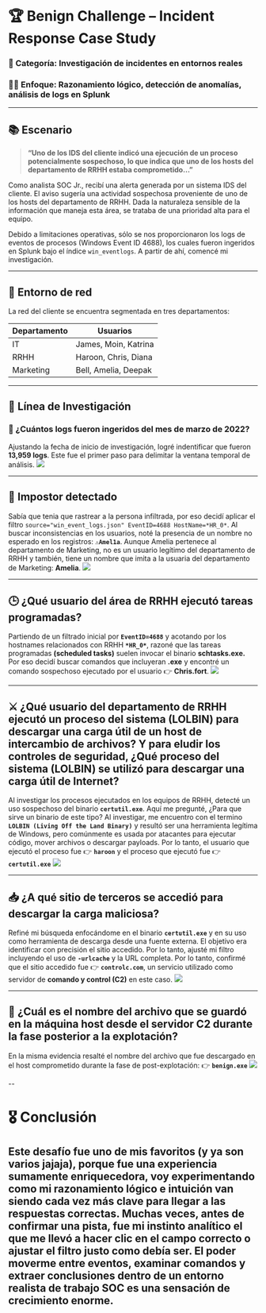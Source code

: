 # 🏆 Benign Challenge – Incident Response Case Study
 
### 📁 Categoría: Investigación de incidentes en entornos reales  
### 🕵️‍♂️ Enfoque: Razonamiento lógico, detección de anomalías, análisis de logs en Splunk

---

## 📚 Escenario

> **“Uno de los IDS del cliente indicó una ejecución de un proceso potencialmente sospechoso, lo que indica que uno de los hosts del departamento de RRHH estaba comprometido…”**

Como analista SOC Jr., recibí una alerta generada por un sistema IDS del cliente. El aviso sugería una actividad sospechosa proveniente de uno de los hosts del departamento de RRHH. Dada la naturaleza sensible de la información que maneja esta área, se trataba de una prioridad alta para el equipo.

Debido a limitaciones operativas, sólo se nos proporcionaron los logs de eventos de procesos (Windows Event ID 4688), los cuales fueron ingeridos en Splunk bajo el índice `win_eventlogs`. A partir de ahí, comencé mi investigación.

---

## 💼 Entorno de red

La red del cliente se encuentra segmentada en tres departamentos:

| Departamento | Usuarios                    |
|--------------|-----------------------------|
| IT           | James, Moin, Katrina        |
| RRHH           | Haroon, Chris, Diana        |
| Marketing    | Bell, Amelia, Deepak        |

---

## 🧭 Línea de Investigación

### 🔹 ¿Cuántos logs fueron ingeridos del mes de marzo de 2022?
Ajustando la fecha de inicio de investigación, logré indentificar que fueron **13,959 logs**. Este fue el primer paso para delimitar la ventana temporal de análisis.
![](https://raw.githubusercontent.com/JoshKxng/SOC-Analyst-TryHackMe/refs/heads/main/imagenes/Benign/01.png)

---
## 🚨 Impostor detectado
Sabía que tenia que rastrear a la persona infiltrada, por eso decidí aplicar el filtro `source="win_event_logs.json" EventID=4688 HostName=*HR_0*`. Al buscar inconsistencias en los usuarios, noté la presencia de un nombre no esperado en los registros: **`⚠️Amel1a`**. Aunque Amelia pertenece al departamento de Marketing, no es un usuario legítimo del departamento de RRHH y también, tiene un nombre que imita a la usuaria del departamento de Marketing: **Amelia**.
![](https://raw.githubusercontent.com/JoshKxng/SOC-Analyst-TryHackMe/refs/heads/main/imagenes/Benign/02.png)

---
## 🕒 ¿Qué usuario del área de RRHH ejecutó tareas programadas?
Partiendo de un filtrado inicial por **`EventID=4688`** y acotando por los hostnames relacionados con RRHH **`*HR_0*`**, razoné que las tareas programadas **(scheduled tasks)** suelen invocar el binario **schtasks.exe.** Por eso decidí buscar comandos que incluyeran **.exe** y encontré un comando sospechoso ejecutado por el usuario 👉 **Chris.fort**.
![](https://raw.githubusercontent.com/JoshKxng/SOC-Analyst-TryHackMe/refs/heads/main/imagenes/Benign/03.png)

---

## ⚔️ ¿Qué usuario del departamento de RRHH ejecutó un proceso del sistema (LOLBIN) para descargar una carga útil de un host de intercambio de archivos? Y para eludir los controles de seguridad, ¿Qué proceso del sistema (LOLBIN) se utilizó para descargar una carga útil de Internet?
Al investigar los procesos ejecutados en los equipos de RRHH, detecté un uso sospechoso del binario **`certutil.exe`**. Aquí me pregunté, ¿Para que sirve un binario de este tipo? Al investigar, me encuentro con el termino **`LOLBIN (Living Off the Land Binary)`** y resultó ser una herramienta legítima de Windows, pero comúnmente es usada por atacantes para ejecutar código, mover archivos o descargar payloads.
Por lo tanto, el usuario que ejecutó el proceso fue 👉 **`haroon`** y el proceso que ejecutó fue 👉 **`certutil.exe`**
![](https://raw.githubusercontent.com/JoshKxng/SOC-Analyst-TryHackMe/refs/heads/main/imagenes/Benign/04.png)

---

## 📥 ¿A qué sitio de terceros se accedió para descargar la carga maliciosa?
Refiné mi búsqueda enfocándome en el binario **`certutil.exe`** y en su uso como herramienta de descarga desde una fuente externa. El objetivo era identificar con precisión el sitio accedido. Por lo tanto, ajusté mi filtro incluyendo el uso de **`-urlcache`** y la URL completa. Por lo tanto, confirmé que el sitio accedido fue 👉 **`controlc.com`**, un servicio utilizado como servidor de **comando y control (C2)** en este caso.
![](https://raw.githubusercontent.com/JoshKxng/SOC-Analyst-TryHackMe/refs/heads/main/imagenes/Benign/05.png)

---
## 📂 ¿Cuál es el nombre del archivo que se guardó en la máquina host desde el servidor C2 durante la fase posterior a la explotación?
En la misma evidencia resalté el nombre del archivo que fue descargado en el host comprometido durante la fase de post-explotación: 👉 **`benign.exe`**
![](https://raw.githubusercontent.com/JoshKxng/SOC-Analyst-TryHackMe/refs/heads/main/imagenes/Benign/06.png)

--
# 🎖️ Conclusión
## Este desafío fue uno de mis favoritos (y ya son varios jajaja), porque fue una experiencia sumamente enriquecedora, voy experimentando como mi razonamiento lógico e intuición van siendo cada vez más clave para llegar a las respuestas correctas. Muchas veces, antes de confirmar una pista, fue mi instinto analítico el que me llevó a hacer clic en el campo correcto o ajustar el filtro justo como debía ser. El poder moverme entre eventos, examinar comandos y extraer conclusiones dentro de un entorno realista de trabajo SOC es una sensación de crecimiento enorme.
